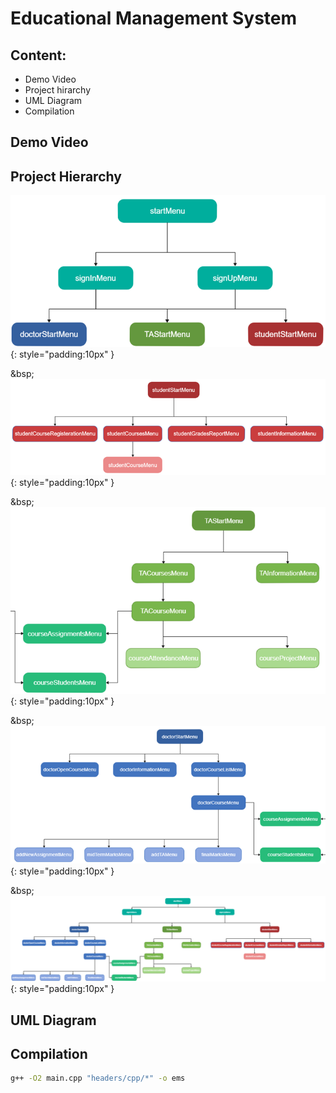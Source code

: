 # Educational Management System
 

## Content: 
- Demo Video
- Project hirarchy
- UML Diagram
- Compilation



## Demo Video


## Project Hierarchy 
![Picture 1](assets/Picture1.png){: style="padding:10px" }

&bsp;
![Picture 2](assets/Picture2.png){: style="padding:10px" }

&bsp;
![Picture 3](assets/Picture3.png){: style="padding:10px" }

&bsp;
![Picture 4](assets/Picture4.png){: style="padding:10px" }

&bsp;
![Picture 5](assets/Picture5.png){: style="padding:10px" }

## UML Diagram


## Compilation

```sh
g++ -O2 main.cpp "headers/cpp/*" -o ems
```
